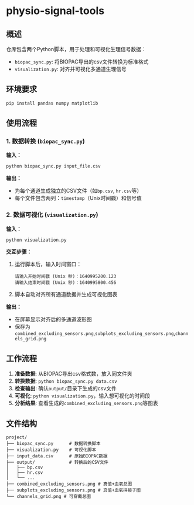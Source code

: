 # physio-signal-tools

## 概述
仓库包含两个Python脚本，用于处理和可视化生理信号数据：
- `biopac_sync.py`: 将BIOPAC导出的csv文件转换为标准格式
- `visualization.py`: 对齐并可视化多通道生理信号

## 环境要求
```bash
pip install pandas numpy matplotlib
```

## 使用流程

### 1. 数据转换 (`biopac_sync.py`)

**输入：**
```bash
python biopac_sync.py input_file.csv
```

**输出：**
- 为每个通道生成独立的CSV文件（如`bp.csv`, `hr.csv`等）
- 每个文件包含两列：`timestamp`（Unix时间戳）和信号值

### 2. 数据可视化 (`visualization.py`)

**输入：**
```bash
python visualization.py
```

**交互步骤：**
1. 运行脚本后，输入时间窗口：
   ```
   请输入开始时间戳 (Unix 秒)：1640995200.123
   请输入结束时间戳 (Unix 秒)：1640995800.456
   ```
2. 脚本自动对齐所有通道数据并生成可视化图表

**输出：**
- 在屏幕显示对齐后的多通道波形图
- 保存为`combined_excluding_sensors.png`,`subplots_excluding_sensors.png`,`channels_grid.png`

## 工作流程

1. **准备数据**: 从BIOPAC导出csv格式数，放入同文件夹
2. **转换数据**: `python biopac_sync.py data.csv`
3. **检查输出**: 确认`output/`目录下生成的csv文件
4. **可视化**: `python visualization.py`，输入想可视化的时间段
5. **分析结果**: 查看生成的`combined_excluding_sensors.png`等图表

## 文件结构
```
project/
├── biopac_sync.py      # 数据转换脚本
├── visualization.py    # 可视化脚本
├── input_data.csv      # 原始BIOPAC数据
├── output/             # 转换后的CSV文件
│   ├── bp.csv
│   ├── hr.csv
│   └── ...
├── combined_excluding_sensors.png # 真值+血氧总图
├── subplots_excluding_sensors.png # 真值+血氧拼接子图
└── channels_grid.png # 可穿戴总图
```
